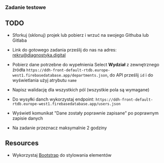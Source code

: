 ### Zadanie testowe

## TODO

- Sforkuj (sklonuj) projek lub pobierz i wrzuć na swojego Githuba lub Gitlaba

- Link do gotowego zadania prześlij do nas na adres: rekru@diagnostyka.digital

- Pobierz dane potrzebne do wypełnienia Select **Wydział** z zewnętrznego źródła
  `https://ddh-front-default-rtdb.europe-west1.firebasedatabase.app/departments.json`,
  do API prześlij `id` i do wyświetlania użyj atrybutu `name`

- Napisz walidację dla wszystkich pól (wszystkie pola są wymagane)

- Do wysyłki danch wykorzystaj endpoint: `https://ddh-front-default-rtdb.europe-west1.firebasedatabase.app/users.json`

- Wyświetl komunikat "Dane zostały poprawnie zapisane" po poprawnym zapisie danych

- Na zadanie przeznacz maksymalnie 2 godziny

## Resources

- Wykorzystaj [Bootstrap](https://getbootstrap.com/docs/) do stylowania elementów
